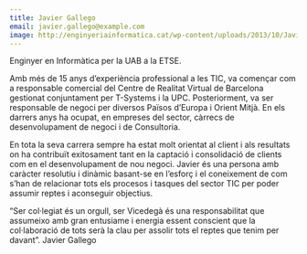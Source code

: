 ```yaml
---
title: Javier Gallego
email: javier.gallego@example.com
image: http://enginyeriainformatica.cat/wp-content/uploads/2013/10/Javier-Gallego.jpg
---
```

Enginyer en Informàtica per la UAB a la ETSE.

Amb més de 15 anys d’experiència professional a les TIC, va començar com a responsable comercial del Centre de Realitat Virtual de Barcelona gestionat conjuntament per T-Systems i la UPC. Posteriorment, va ser responsable de negoci per diversos Països d’Europa i Orient Mitjà. En els darrers anys ha ocupat, en empreses del sector, càrrecs de desenvolupament de negoci i de Consultoria.

En tota la seva carrera sempre ha estat molt orientat al client i als resultats on ha contribuït exitosament tant en la captació i consolidació de clients com en el desenvolupament de nou negoci. Javier és una persona amb caràcter resolutiu i dinàmic basant-se en l’esforç i el coneixement de com s’han de relacionar tots els procesos i tasques del sector TIC per poder assumir reptes i aconseguir objectius.

“Ser col·legiat és un orgull, ser Vicedegà és una responsabilitat que assumeixo amb gran entusiame i energia essent conscient que la col·laboració de tots serà la clau per assolir tots el reptes que tenim per davant”. Javier Gallego
